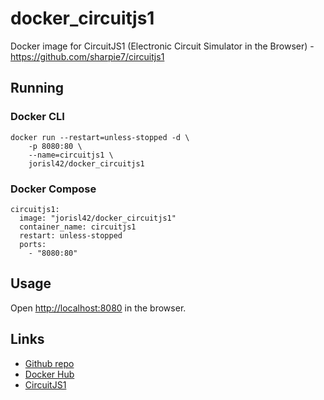 # docker_circuitjs1
Docker image for CircuitJS1 (Electronic Circuit Simulator in the Browser) - https://github.com/sharpie7/circuitjs1

## Running
### Docker CLI

    docker run --restart=unless-stopped -d \
        -p 8080:80 \
        --name=circuitjs1 \
        jorisl42/docker_circuitjs1
### Docker Compose
    circuitjs1:
      image: "jorisl42/docker_circuitjs1"
      container_name: circuitjs1
      restart: unless-stopped
      ports:
        - "8080:80"

## Usage
Open [http://localhost:8080](http://localhost:8080) in the browser.

## Links
- [Github repo](https://github.com/JorisL/docker_circuitjs1)
- [Docker Hub](https://hub.docker.com/r/jorisl42/docker_circuitjs1)
- [CircuitJS1](https://github.com/sharpie7/circuitjs1)
